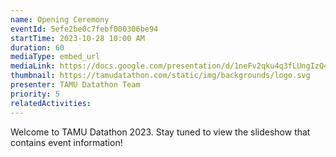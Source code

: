 ```yaml
---
name: Opening Ceremony
eventId: 5efe2be0c7febf000306be94
startTime: 2023-10-28 10:00 AM
duration: 60
mediaType: embed_url
mediaLink: https://docs.google.com/presentation/d/1neFv2qku4q3fLUngIzQ4N7Lb9sWaMU4NTu4aIzV62_U/
thumbnail: https://tamudatathon.com/static/img/backgrounds/logo.svg
presenter: TAMU Datathon Team
priority: 5
relatedActivities:
---
```

Welcome to TAMU Datathon 2023. Stay tuned to view the slideshow that contains event information!